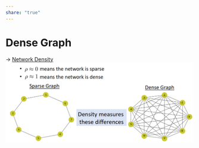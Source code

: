 ```yaml
---  
share: "true"  
---  
```

# Dense Graph  
-> [Network Density](./Network%20Density.md)  
![Pasted image 20240118140921.png](./assets/Pasted%20image%2020240118140921.png)  
